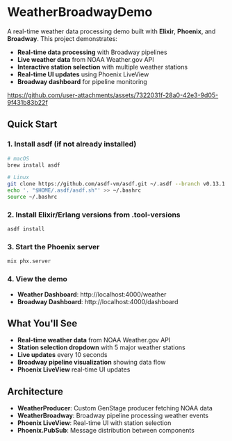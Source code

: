 # WeatherBroadwayDemo

A real-time weather data processing demo built with **Elixir**, **Phoenix**, and **Broadway**. This project demonstrates:

- **Real-time data processing** with Broadway pipelines
- **Live weather data** from NOAA Weather.gov API
- **Interactive station selection** with multiple weather stations
- **Real-time UI updates** using Phoenix LiveView
- **Broadway dashboard** for pipeline monitoring



https://github.com/user-attachments/assets/7322031f-28a0-42e3-9d05-9f431b83b22f



## Quick Start

### 1. Install asdf (if not already installed)

```bash
# macOS
brew install asdf

# Linux
git clone https://github.com/asdf-vm/asdf.git ~/.asdf --branch v0.13.1
echo '. "$HOME/.asdf/asdf.sh"' >> ~/.bashrc
source ~/.bashrc
```

### 2. Install Elixir/Erlang versions from .tool-versions

```bash
asdf install
```

### 3. Start the Phoenix server

```bash
mix phx.server
```

### 4. View the demo

- **Weather Dashboard**: http://localhost:4000/weather
- **Broadway Dashboard**: http://localhost:4000/dashboard

## What You'll See

- **Real-time weather data** from NOAA Weather.gov API
- **Station selection dropdown** with 5 major weather stations
- **Live updates** every 10 seconds
- **Broadway pipeline visualization** showing data flow
- **Phoenix LiveView** real-time UI updates

## Architecture

- **WeatherProducer**: Custom GenStage producer fetching NOAA data
- **WeatherBroadway**: Broadway pipeline processing weather events
- **Phoenix LiveView**: Real-time UI with station selection
- **Phoenix.PubSub**: Message distribution between components

